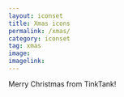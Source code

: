 ```yaml
---
layout: iconset
title: Xmas icons
permalink: /xmas/
category: iconset
tag: xmas
image: 
imagelink: 
---
```


Merry Christmas from TinkTank! 


